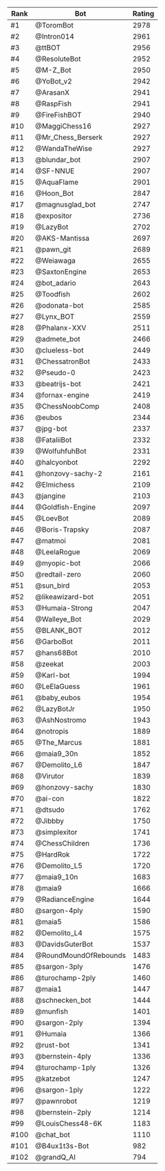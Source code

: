 Rank|Bot|Rating
---|---|---
#1|@ToromBot|2978
#2|@Intron014|2961
#3|@ttBOT|2956
#4|@ResoluteBot|2952
#5|@M-Z_Bot|2950
#6|@YoBot_v2|2942
#7|@ArasanX|2941
#8|@RaspFish|2941
#9|@FireFishBOT|2940
#10|@MaggiChess16|2927
#11|@Mr_Chess_Berserk|2927
#12|@WandaTheWise|2927
#13|@blundar_bot|2907
#14|@SF-NNUE|2907
#15|@AquaFlame|2901
#16|@Hoon_Bot|2847
#17|@magnusglad_bot|2747
#18|@expositor|2736
#19|@LazyBot|2702
#20|@AKS-Mantissa|2697
#21|@pawn_git|2689
#22|@Weiawaga|2655
#23|@SaxtonEngine|2653
#24|@bot_adario|2643
#25|@Toodfish|2602
#26|@odonata-bot|2585
#27|@Lynx_BOT|2559
#28|@Phalanx-XXV|2511
#29|@admete_bot|2466
#30|@clueless-bot|2449
#31|@ChessatronBot|2433
#32|@Pseudo-0|2423
#33|@beatrijs-bot|2421
#34|@fornax-engine|2419
#35|@ChessNoobComp|2408
#36|@eubos|2344
#37|@jpg-bot|2337
#38|@FataliiBot|2332
#39|@WolfuhfuhBot|2331
#40|@halcyonbot|2292
#41|@honzovy-sachy-2|2161
#42|@Elmichess|2109
#43|@jangine|2103
#44|@Goldfish-Engine|2097
#45|@LoevBot|2089
#46|@Boris-Trapsky|2087
#47|@matmoi|2081
#48|@LeelaRogue|2069
#49|@myopic-bot|2066
#50|@redtail-zero|2060
#51|@sun_bird|2053
#52|@likeawizard-bot|2051
#53|@Humaia-Strong|2047
#54|@Walleye_Bot|2029
#55|@BLANK_BOT|2012
#56|@GarboBot|2011
#57|@hans68Bot|2010
#58|@zeekat|2003
#59|@Karl-bot|1994
#60|@LeElaGuess|1961
#61|@baby_eubos|1954
#62|@LazyBotJr|1950
#63|@AshNostromo|1943
#64|@notropis|1889
#65|@The_Marcus|1881
#66|@maia9_30n|1852
#67|@Demolito_L6|1847
#68|@Virutor|1839
#69|@honzovy-sachy|1830
#70|@ai-con|1822
#71|@dtsudo|1762
#72|@Jibbby|1750
#73|@simplexitor|1741
#74|@ChessChildren|1736
#75|@HardRok|1722
#76|@Demolito_L5|1720
#77|@maia9_10n|1683
#78|@maia9|1666
#79|@RadianceEngine|1644
#80|@sargon-4ply|1590
#81|@maia5|1586
#82|@Demolito_L4|1575
#83|@DavidsGuterBot|1537
#84|@RoundMoundOfRebounds|1483
#85|@sargon-3ply|1476
#86|@turochamp-2ply|1460
#87|@maia1|1447
#88|@schnecken_bot|1444
#89|@munfish|1401
#90|@sargon-2ply|1394
#91|@Humaia|1366
#92|@rust-bot|1341
#93|@bernstein-4ply|1336
#94|@turochamp-1ply|1326
#95|@katzebot|1247
#96|@sargon-1ply|1222
#97|@pawnrobot|1219
#98|@bernstein-2ply|1214
#99|@LouisChess48-6K|1183
#100|@chat_bot|1110
#101|@B4ux1t3s-Bot|982
#102|@grandQ_AI|794
